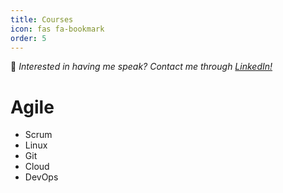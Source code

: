 ```yaml
---
title: Courses
icon: fas fa-bookmark
order: 5
---
```


📢 _Interested in having me speak? Contact me through [LinkedIn!](https://www.linkedin.com/in/richard-koranteng)_

# Agile
- Scrum
- Linux
- Git
- Cloud
- DevOps





<!-- ![Chaveran 2022 - Oracle DBA Training](/assets/img/sample/training.jpg){: .shadow }
_Chaveran 2022 - Oracle DBA Training_

## Speaking Engagements

| Event   	| Location | Dates | Sessions(s) |
|-----------|-------------------|-----------|-----------|
| CIT | Bowie, MD | Jan-4-2025 | Modern DBA | 
-->